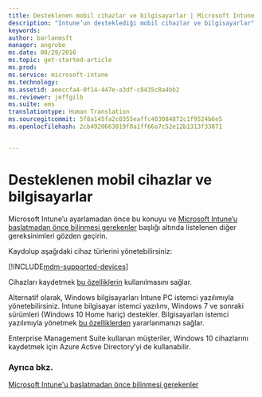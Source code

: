```yaml
---
title: Desteklenen mobil cihazlar ve bilgisayarlar | Microsoft Intune
description: "Intune’un desteklediği mobil cihazlar ve bilgisayarlar"
keywords: 
author: barlanmsft
manager: angrobe
ms.date: 08/29/2016
ms.topic: get-started-article
ms.prod: 
ms.service: microsoft-intune
ms.technology: 
ms.assetid: aeeccfa4-0f14-447e-a3df-c8435c8a4bb2
ms.reviewer: jeffgilb
ms.suite: ems
translationtype: Human Translation
ms.sourcegitcommit: 5f8a145fa2c0355eaffc403084872c1f9524b6e5
ms.openlocfilehash: 2cb4920663019f8a1ff66a7c52e12b1313f33871


---
```


# Desteklenen mobil cihazlar ve bilgisayarlar

Microsoft Intune’u ayarlamadan önce bu konuyu ve [Microsoft Intune’u başlatmadan önce bilinmesi gerekenler](what-to-know-before-you-start-microsoft-intune.md) başlığı altında listelenen diğer gereksinimleri gözden geçirin.

Kaydolup aşağıdaki cihaz türlerini yönetebilirsiniz:

[!INCLUDE[mdm-supported-devices](../includes/mdm-supported-devices.md)]

Cihazları kaydetmek [bu özelliklerin](/Intune/get-started/choose-how-to-manage-devices) kullanılmasını sağlar.

Alternatif olarak, Windows bilgisayarları Intune PC istemci yazılımıyla yönetebilirsiniz. Intune bilgisayar istemci yazılımı, Windows 7 ve sonraki sürümleri (Windows 10 Home hariç) destekler. Bilgisayarları istemci yazılımıyla yönetmek [bu özelliklerden](set-up-windows-device-management-with-microsoft-intune.md) yararlanmanızı sağlar.

Enterprise Management Suite kullanan müşteriler, Windows 10 cihazlarını kaydetmek için Azure Active Directory’yi de kullanabilir.

### Ayrıca bkz.
[Microsoft Intune'u başlatmadan önce bilinmesi gerekenler](what-to-know-before-you-start-microsoft-intune.md)



<!--HONumber=Sep16_HO3-->


